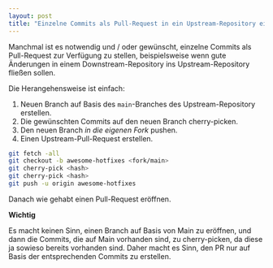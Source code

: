 ```yaml
---
layout: post
title: "Einzelne Commits als Pull-Request in ein Upstream-Repository einpflegen"
---
```


Manchmal ist es notwendig und / oder gewünscht, einzelne Commits als Pull-Request zur Verfügung zu stellen, beispielsweise
wenn gute Änderungen in einem Downstream-Repository ins Upstream-Repository fließen sollen.

Die Herangehensweise ist einfach:

1. Neuen Branch auf Basis des `main`-Branches des Upstream-Repository erstellen.
1. Die gewünschten Commits auf den neuen Branch cherry-picken.
1. Den neuen Branch _in die eigenen Fork_ pushen.
1. Einen Upstream-Pull-Request erstellen.

```bash
git fetch -all
git checkout -b awesome-hotfixes <fork/main>
git cherry-pick <hash>
git cherry-pick <hash>
git push -u origin awesome-hotfixes
```

Danach wie gehabt einen Pull-Request eröffnen.

**Wichtig**

Es macht keinen Sinn, einen Branch auf Basis von Main zu eröffnen, und dann die Commits, die auf Main vorhanden sind,
zu cherry-picken, da diese ja sowieso bereits vorhanden sind. Daher macht es Sinn, den PR nur auf Basis der entsprechenden 
Commits zu erstellen. 
